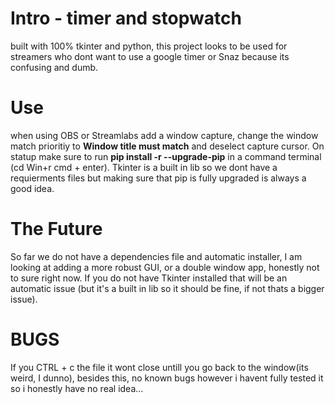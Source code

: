 # Intro - timer and stopwatch
built with 100% tkinter and python, this project looks to be used for streamers who dont want to use a google timer or Snaz because its confusing and dumb.
# Use
when using OBS or Streamlabs add a window capture, change the window match prioritiy to __Window title must match__ and deselect capture cursor. On statup make sure to run __pip install -r --upgrade-pip__ in a command terminal (cd <file install path>Win+r cmd + enter). Tkinter is a built in lib so we dont have a requierments files but making sure that pip is fully upgraded is always a good idea.
# The Future
So far we do not have a dependencies file and automatic installer, I am looking at adding a more robust GUI, or a double window app, honestly not to sure right now. If you do not have Tkinter installed that will be an automatic issue (but it's a built in lib so it should be fine, if not thats a bigger issue). 
# BUGS
If you CTRL + c the file it wont close untill you go back to the window(its weird, I dunno), besides this, no known bugs however i havent fully tested it so i honestly have no real idea...